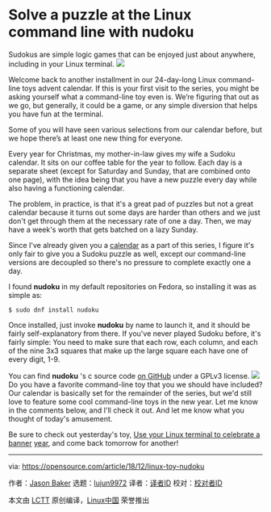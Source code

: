 [#]: collector: (lujun9972)
[#]: translator: (geekpi)
[#]: reviewer: ( )
[#]: publisher: ( )
[#]: url: ( )
[#]: subject: (Solve a puzzle at the Linux command line with nudoku)
[#]: via: (https://opensource.com/article/18/12/linux-toy-nudoku)
[#]: author: (Jason Baker https://opensource.com/users/jason-baker)

Solve a puzzle at the Linux command line with nudoku
======
Sudokus are simple logic games that can be enjoyed just about anywhere, including in your Linux terminal.
![](https://opensource.com/sites/default/files/styles/image-full-size/public/uploads/linux-toy-nudoku.png?itok=OS2o4Rot)

Welcome back to another installment in our 24-day-long Linux command-line toys advent calendar. If this is your first visit to the series, you might be asking yourself what a command-line toy even is. We’re figuring that out as we go, but generally, it could be a game, or any simple diversion that helps you have fun at the terminal.

Some of you will have seen various selections from our calendar before, but we hope there’s at least one new thing for everyone.

Every year for Christmas, my mother-in-law gives my wife a Sudoku calendar. It sits on our coffee table for the year to follow. Each day is a separate sheet (except for Saturday and Sunday, that are combined onto one page), with the idea being that you have a new puzzle every day while also having a functioning calendar.

The problem, in practice, is that it's a great pad of puzzles but not a great calendar because it turns out some days are harder than others and we just don't get through them at the necessary rate of one a day. Then, we may have a week's worth that gets batched on a lazy Sunday.

Since I've already given you a [calendar][1] as a part of this series, I figure it's only fair to give you a Sudoku puzzle as well, except our command-line versions are decoupled so there's no pressure to complete exactly one a day.

I found **nudoku** in my default repositories on Fedora, so installing it was as simple as:

```
$ sudo dnf install nudoku
```

Once installed, just invoke **nudoku** by name to launch it, and it should be fairly self-explanatory from there. If you've never played Sudoku before, it's fairly simple: You need to make sure that each row, each column, and each of the nine 3x3 squares that make up the large square each have one of every digit, 1-9.

You can find **nudoku** 's c source code [on GitHub][2] under a GPLv3 license.
![](https://opensource.com/sites/default/files/uploads/linux-toy-nudoku-animated.gif)
Do you have a favorite command-line toy that you we should have included? Our calendar is basically set for the remainder of the series, but we'd still love to feature some cool command-line toys in the new year. Let me know in the comments below, and I'll check it out. And let me know what you thought of today's amusement.

Be sure to check out yesterday's toy, [Use your Linux terminal to celebrate a banner][3] [year][3], and come back tomorrow for another!

--------------------------------------------------------------------------------

via: https://opensource.com/article/18/12/linux-toy-nudoku

作者：[Jason Baker][a]
选题：[lujun9972][b]
译者：[译者ID](https://github.com/译者ID)
校对：[校对者ID](https://github.com/校对者ID)

本文由 [LCTT](https://github.com/LCTT/TranslateProject) 原创编译，[Linux中国](https://linux.cn/) 荣誉推出

[a]: https://opensource.com/users/jason-baker
[b]: https://github.com/lujun9972
[1]: https://opensource.com/article/18/12/linux-toy-cal
[2]: https://github.com/jubalh/nudoku
[3]: https://opensource.com/article/18/12/linux-toy-figlet
